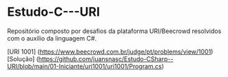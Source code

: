 # Estudo-C---URI
Repositório composto por desafios da plataforma URI/Beecrowd resolvidos com o auxílio da linguagem C#.

[URI 1001] (https://www.beecrowd.com.br/judge/pt/problems/view/1001) [Solução] (https://github.com/juansnasc/Estudo-CSharp--URI/blob/main/01-Iniciante/uri1001/uri1001/Program.cs)
